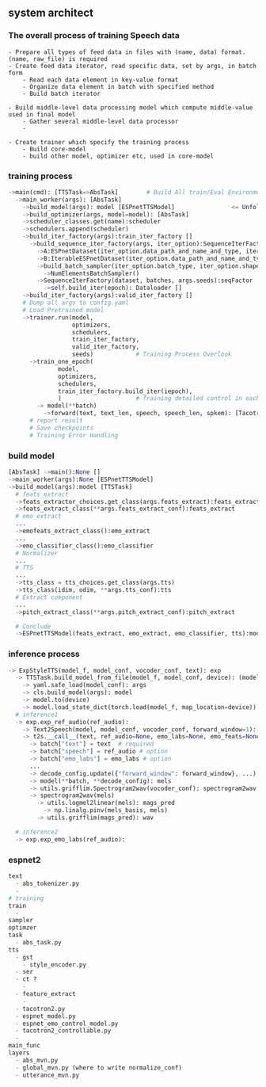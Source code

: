 ## system architect

### The overall process of training Speech data
    - Prepare all types of feed data in files with (name, data) format. (name, raw_file) is required
    - Create feed data iterator, read specific data, set by args, in batch form
        - Read each data element in key-value format
        - Organize data element in batch with specified method
        - Build batch iterator

    - Build middle-level data processing model which compute middle-value used in final model
        - Gather several middle-level data processor
        -

    - Create trainer which specify the training process
        - Build core-model
        - build other model, optimizer etc, used in core-model


### training process

```python
->main(cmd): [TTSTask=>AbsTask]        # Build All train/Eval Environment
  ->main_worker(args): [AbsTask]
    ->build_model(args): model [ESPnetTTSModel]                <= Unfolded below
    ->build_optimizer(args, model=model): [AbsTask]
    ->scheduler_classes.get(name):scheduler
    ->schedulers.append(scheduler)
    ->build_iter_factory(args):train_iter_factory []
      ->build_sequence_iter_factory(args, iter_option):SequenceIterFactory [] \
        ->A:ESPnetDataset(iter_option.data_path_and_name_and_type, iter_option.preprocess):dataset [torch.utils.data]
        ->B:IterableESPnetDataset(iter_option.data_path_and_name_and_type, iter_option.preprocess):dataset [torch.utils.data]
        ->build_batch_sampler(iter_option.batch_type, iter_option.shape_files, batch_size):batch_sampler [samplers]
          ->NumElementsBatchSampler()
        ->SequenceIterFactory(dataset, batches, args.seeds):seqFactor []
          ->self.build_iter(epoch): Dataloader []
    ->build_iter_factory(args):valid_iter_factory []
    # Dump all args to config.yaml
    # Load Pretrained model
    ->trainer.run(model,
                  optimizers,
                  schedulers,
                  train_iter_factory,
                  valid_iter_factory,
                  seeds)            # Training Process Overlook
      ->train_one_epoch(             
              model,
              optimizers,
              schedulers,
              train_iter_factory.build_iter(iepoch),
              )                     # Training detailed control in each epoch                       
        -> model(**batch)
          ->forward(text, text_len, speech, speech_len, spkem): [Tacotron2_controllable]
      # report result
      # Save checkpoints
      # Training Error Handling
```


### build model
```python
[AbsTask] ->main():None []
->main_worker(args):None [ESPnetTTSModel]
->build_model(args):model [TTSTask]
  # feats_extract
  ->feats_extractor_choices.get_class(args.feats_extract):feats_extract_class
  ->feats_extract_class(**args.feats_extract_conf):feats_extract
  # emo_extract
  ...
  ->emofeats_extract_class():emo_extract
  ...
  ->emo_classifier_class():emo_classifier
  # Normalizer
  ...
  # TTS
  ...
  ->tts_class = tts_choices.get_class(args.tts)
  ->tts_class(idim, odim, **args.tts_conf):tts
  # Extract component
  ...
  ->pitch_extract_class(**args.pitch_extract_conf):pitch_extract

  # Conclude
  ->ESPnetTTSModel(feats_extract, emo_extract, emo_classifier, tts):model
```



### inference process
```python
-> ExpStyleTTS(model_f, model_conf, vocoder_conf, text): exp
  -> TTSTask.build_model_from_file(model_f, model_conf, device): (model, args)
    -> yaml.safe_load(model_conf): args
    -> cls.build_model(args): model
    -> model.to(device)
    -> model.load_state_dict(torch.load(model_f, map_location=device))
  # inference1
  -> exp.exp_ref_audio(ref_audio):
    -> Text2Speech(model, model_conf, vocoder_conf, forward_window=1): t2s  # text->mels mels->mags->wavs
    -> t2s.__call__(text, ref_audio=None, emo_labs=None, emo_feats=None):
      -> batch["text"] = text  # required
      -> batch["speech"] = ref_audio # option
      -> batch["emo_labs"] = emo_labs # option
      ...
      -> decode_config.update({"forward_window": forward_window}, ...) # model_specific input
      -> model(**batch, **decode_config): mels
      -> utils.grifflim.Spectrogram2wav(vocoder_conf): spectrogram2wav  # both mel and linear
      -> spectrogram2wav(mels)
        -> utils.logmel2linear(mels): mags_pred
          -> np.linalg.pinv(mels_basis, mels)
        -> utils.grifflim(mags_pred): wav

  # inference2
  -> exp.exp_emo_labs(ref_audio):
```


### espnet2
```python
text
  - abs_tokenizer.py
  -
# training
train
  -
sampler
optimzer
task
  - abs_task.py
tts
  - gst
    - style_encoder.py
  - ser
  - ct ?
    -
  - feature_extract
    -
  - tacotron2.py
  - espnet_model.py
  - espnet_emo_control_model.py
  - tacotron2_controllable.py
  -
main_func
layers
  - abs_mvn.py
  - global_mvn.py (where to write normalize_conf)
  - utterance_mvn.py

```
